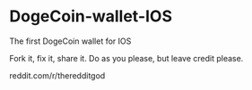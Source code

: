 DogeCoin-wallet-IOS
===================

The first DogeCoin wallet for IOS

Fork it, fix it, share it. Do as you please, but leave credit please.

reddit.com/r/theredditgod
